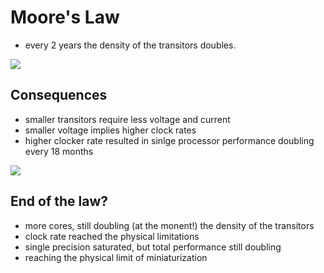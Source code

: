 # Moore's Law

* every 2 years the density of the transitors doubles.

 ![](Images/'1280px-Moore's_Law_Transistor_Count_1970-2020.png')

## Consequences

* smaller transitors require less voltage and current
* smaller voltage implies higher clock rates
* higher clocker rate resulted in sinlge processor performance doubling every 18 months

 ![](Images/'crgc_mcore.png')
## End of the law?
* more cores, still doubling (at the monent!) the density of the transitors
* clock rate reached the physical limitations
* single precision saturated, but total performance still doubling
* reaching the physical limit of miniaturization 
